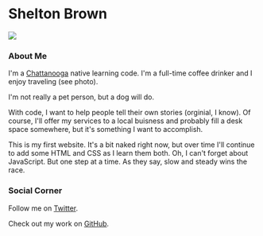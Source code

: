 <!DOCTYPE html>
<html>
<head>
    <title>Shelton's Website</title>
</head>
<body>
    <h1>Shelton Brown</h1>
    <a href=http://www.twitter.com/shelton_live><img src=https://scontent-mia1-1.xx.fbcdn.net/v/t1.0-9/8715_1662066524076565_7046564308652954352_n.jpg?oh=7258426578ad07fa5267329f53230749&oe=57E3AE98 /></a>
    <h3>About Me</h3>
    <p>I'm a <a href=http://www.chattanoogafun.com>Chattanooga</a> native learning code. I'm a full-time coffee drinker and I enjoy traveling (see photo).</p>
    <p>I'm not really a pet person, but a dog will do.</p>
    <p>With code, I want to help people tell their own stories (orginial, I know). Of course, I'll offer my services to a local buisness and probably fill a desk space somewhere, but it's something I want to accomplish.</p>
    <p>This is my first website. It's a bit naked right now, but over time I'll continue to add some HTML and CSS as I learn them both. Oh, I can't forget about JavaScript. But one step at a time. As they say, slow and steady wins the race.</p>
    <h3>Social Corner</h3>
    <p>Follow me on <a href=http://www.twitter.com/shelton_live>Twitter</a>.
    <p>Check out my work on <a href=http://www.github.com/sheltonbrown>GitHub</a>.</p>
</body>
</html>
